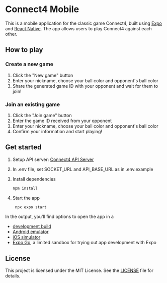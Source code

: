 # Connect4 Mobile
This is a mobile application for the classic game Connect4, built using [Expo](https://expo.dev/) and [React Native](https://reactnative.dev/). The app allows users to play Connect4 against each other.

## How to play

### Create a new game
1. Click the "New game" button
2. Enter your nickname, choose your ball color and opponent's ball color
3. Share the generated game ID with your opponent and wait for them to join!

### Join an existing game
1. Click the "Join game" button
2. Enter the game ID received from your opponent
3. Enter your nickname, choose your ball color and opponent's ball color
4. Confirm your information and start playing!


## Get started
1. Setup API server: [Connect4 API Server](https://github.com/ahmosman/connect4/tree/api-websocket)

1. In .env file, set SOCKET_URL and API_BASE_URL as in .env.example

1. Install dependencies

   ```bash
   npm install
   ```

1. Start the app

   ```bash
    npx expo start
   ```

In the output, you'll find options to open the app in a

- [development build](https://docs.expo.dev/develop/development-builds/introduction/)
- [Android emulator](https://docs.expo.dev/workflow/android-studio-emulator/)
- [iOS simulator](https://docs.expo.dev/workflow/ios-simulator/)
- [Expo Go](https://expo.dev/go), a limited sandbox for trying out app development with Expo


## License
This project is licensed under the MIT License. See the [LICENSE](LICENSE) file for details.
